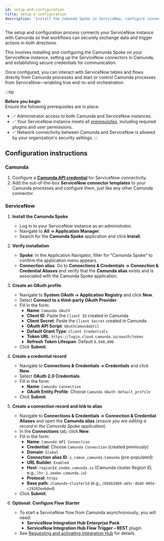 ```yaml
---
id: setup-and-configuration
title: Setup & configuration
description: "Install the Camunda Spoke in ServiceNow, configure connectors in Camunda, and set up secure credentials to enable bi-directional communication between both systems."
---
```


The setup and configuration process connects your ServiceNow instance with Camunda so that workflows can securely exchange data and trigger actions in both directions.

This involves installing and configuring the Camunda Spoke on your ServiceNow instance, setting up the ServiceNow connectors in Camunda, and establishing secure credentials for communication.

Once configured, you can interact with ServiceNow tables and flows directly from Camunda processes and start or control Camunda processes from ServiceNow—enabling true end-to-end orchestration.

:::tip

**Before you begin**  
Ensure the following prerequisites are in place:

- ✅ Administrator access to both Camunda and ServiceNow instances.
- ✅ Your ServiceNow instance meets all [prerequisites](./prerequisites.md), including required plugins and user permissions.
- ✅ Network connectivity between Camunda and ServiceNow is allowed by your organization's security settings.
  :::

## Configuration instructions

### **Camunda**

1. Configure a [**Camunda API credential**](../../../components/react-components/create-api-credentials.md) for ServiceNow connectivity.
2. Add the out-of-the-box **ServiceNow connector templates** to your Camunda processes and configure them, just like any other Camunda connector.

### **ServiceNow**

1. **Install the Camunda Spoke**
   - Log in to your ServiceNow instance as an administrator.
   - Navigate to **All → Application Manager**.
   - Search for the **Camunda Spoke** application and click **Install**.

2. **Verify installation**
   - **Spoke**: In the Application Navigator, filter for "Camunda Spoke" to confirm the application menu appears.
   - **Connection alias**: Go to **Connections & Credentials → Connection & Credential Aliases** and verify that the **Camunda alias** exists and is associated with the Camunda Spoke application.

3. **Create an OAuth profile**
   - Navigate to **System OAuth → Application Registry** and click **New**.
   - Select **Connect to a third-party OAuth Provider**.
   - Fill in the form:
     - **Name**: `Camunda OAuth`
     - **Client ID**: Paste the `Client ID` created in Camunda
     - **Client Secret**: Paste the `Client Secret` created in Camunda
     - **OAuth API Script**: `OAuthCamundaUtil`
     - **Default Grant Type**: `Client Credentials`
     - **Token URL**: `https://login.cloud.camunda.io/oauth/token`
     - **Refresh Token Lifespan**: Default `8,640,000`
   - Click **Submit**.

4. **Create a credential record**
   - Navigate to **Connections & Credentials → Credentials** and click **New**.
   - Select **OAuth 2.0 Credentials**.
   - Fill in the form:
     - **Name**: `Camunda Connection`
     - **OAuth Entity Profile**: Choose `Camunda OAuth default_profile`
   - Click **Submit**.

5. **Create a connection record and link to alias**
   - Navigate to **Connections & Credentials → Connection & Credential Aliases** and open the **Camunda alias** (_ensure you are editing a record in the Camunda Spoke application_).
   - In the **Connections** tab, click **New**.
   - Fill in the form:
     - **Name**: `Camunda API Connection`
     - **Credential**: Choose `Camunda Connection` (created previously)
     - **Domain**: `Global`
     - **Connection alias ID**: `x_camun_camunda.Camunda` (pre-populated)
     - **URL Builder**: `Enabled`
     - **Host**: `regionId.zeebe.camunda.io` (Camunda cluster Region ID, e.g., `lhr-1.zeebe.camunda.io`)
     - **Protocol**: `https`
     - **Base path**: `/Camunda-ClusterId` (e.g., `/6b6b3969-a65c-4bdd-905e-c29102eebded`)
   - Click **Submit**.

6. **Optional: Configure Flow Starter**
   - To start a ServiceNow flow from Camunda asynchronously, you will need:
     - **ServiceNow Integration Hub Enterprise Pack**
     - **ServiceNow Integration Hub Flow Trigger – REST** plugin
   - See [Requesting and activating Integration Hub](https://www.servicenow.com/docs/bundle/yokohama-integrate-applications/page/administer/flow-designer/concept/request-ih-overview.html) for details.
